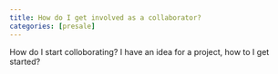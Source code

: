 ```yaml
---
title: How do I get involved as a collaborator?
categories: [presale]
---
```


How do I start colloborating?
I have an idea for a project, how to I get started?
